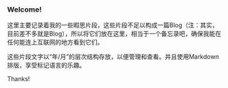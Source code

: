 ### Welcome!

这里主要记录着我的一些暇思片段，这些片段不足以构成一篇Blog（注：其实，目前差不多就是Blog），所以将它们放在这里，相当于一个备忘录吧，确保我能在任何能连上互联网的地方看到它们。

这些片段文字以“年/月”的层次结构存放，以便管理和查看。并且使用Markdown排版，享受标记语言的乐趣。

Thanks!
